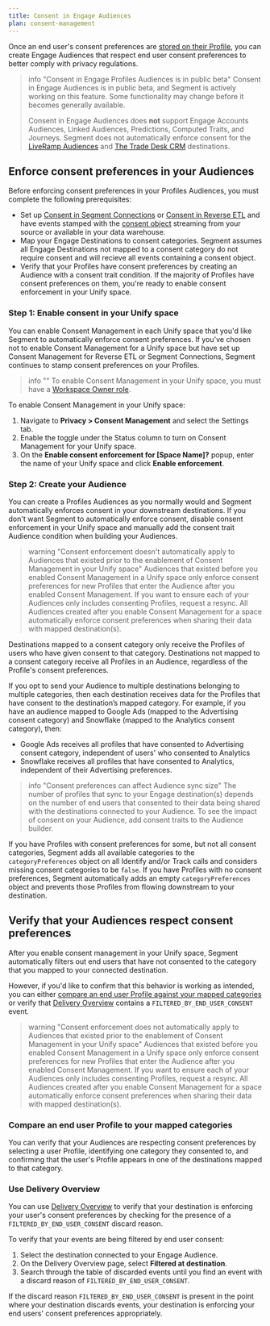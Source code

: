 ```yaml
---
title: Consent in Engage Audiences
plan: consent-management
---
```


Once an end user's consent preferences are [stored on their Profile](/docs/privacy/consent-management/consent-in-unify#segment-consent-preference-updated-event), you can create Engage Audiences that respect end user consent preferences to better comply with privacy regulations.  

> info "Consent in Engage Profiles Audiences is in public beta"
> Consent in Engage Audiences is in public beta, and Segment is actively working on this feature. Some functionality may change before it becomes generally available. 
>
> Consent in Engage Audiences does **not** support Engage Accounts Audiences, Linked Audiences, Predictions, Computed Traits, and Journeys. Segment does not automatically enforce consent for the [LiveRamp Audiences](/docs/connections/destinations/catalog/actions-liveramp-audiences/) and [The Trade Desk CRM](/docs/connections/destinations/catalog/actions-the-trade-desk-crm/) destinations.

## Enforce consent preferences in your Audiences

Before enforcing consent preferences in your Profiles Audiences, you must complete the following prerequisites: 
- Set up [Consent in Segment Connections](/docs/privacy/consent-management/configure-consent-management) or [Consent in Reverse ETL](/docs/privacy/consent-management/consent-in-retl) and have events stamped with the [consent object](/docs/privacy/consent-management/consent-in-segment-connections#consent-object) streaming from your source or available in your data warehouse. 
- Map your Engage Destinations to consent categories. Segment assumes all Engage Destinations not mapped to a consent category do not require consent and will recieve all events containing a consent object. 
- Verify that your Profiles have consent preferences by creating an Audience with a consent trait condition. If the majority of Profiles have consent preferences on them, you're ready to enable consent enforcement in your Unify space. 

### Step 1: Enable consent in your Unify space

You can enable Consent Management in each Unify space that you'd like Segment to automatically enforce consent preferences. If you've chosen not to enable Consent Management for a Unify space but have set up Consent Management for Reverse ETL or Segment Connections, Segment continues to stamp consent preferences on your Profiles. 

> info ""
> To enable Consent Management in your Unify space, you must have a [Workspace Owner role](/docs/segment-app/iam/roles/).  

To enable Consent Management in your Unify space: 
1. Navigate to **Privacy > Consent Management** and select the Settings tab.  
2. Enable the toggle under the Status column to turn on Consent Management for your Unify space. 
3. On the **Enable consent enforcement for [Space Name]?** popup, enter the name of your Unify space and click **Enable enforcement**. 

### Step 2: Create your Audience

You can create a Profiles Audiences as you normally would and Segment automatically enforces consent in your downstream destinations. If you don't want Segment to automatically enforce consent, disable consent enforcement in your Unify space and manually add the consent trait Audience condition when building your Audiences.  

> warning "Consent enforcement doesn't automatically apply to Audiences that existed prior to the enablement of Consent Management in your Unify space"
> Audiences that existed before you enabled Consent Management in a Unify space only enforce consent preferences for new Profiles that enter the Audience after you enabled Consent Management. If you want to ensure each of your Audiences only includes consenting Profiles, request a resync. All Audiences created after you enable Consent Management for a space automatically enforce consent preferences when sharing their data with mapped destination(s). 

Destinations mapped to a consent category only receive the Profiles of users who have given consent to that category. Destinations not mapped to a consent category receive all Profiles in an Audience, regardless of the Profile's consent preferences. 

If you opt to send your Audience to multiple destinations belonging to multiple categories, then each destination receives data for the Profiles that have consent to the destination’s mapped category. For example, if you have an audience mapped to Google Ads (mapped to the Advertising consent category) and Snowflake (mapped to the Analytics consent category), then:
* Google Ads receives all profiles that have consented to Advertising consent category, independent of users' who consented to Analytics
* Snowflake receives all profiles that have consented to Analytics, independent of their Advertising preferences.

> info "Consent preferences can affect Audience sync size"
> The number of profiles that sync to your Engage destination(s) depends on the number of end users that consented to their data being shared with the destinations connected to your Audience. To see the impact of consent on your Audience, add consent traits to the Audience builder.

If you have Profiles with consent preferences for some, but not all consent categories, Segment adds all available categories to the `categoryPreferences` object on all Identify and/or Track calls and considers missing consent categories to be `false`. If you have Profiles with no consent preferences, Segment automatically adds an empty `categoryPreferences` object and prevents those Profiles from flowing downstream to your destination. 

## Verify that your Audiences respect consent preferences

After you enable consent management in your Unify space, Segment automatically filters out end users that have not consented to the category that you mapped to your connected destination. 

However, if you'd like to confirm that this behavior is working as intended, you can either [compare an end user Profile against your mapped categories](#compare-an-end-user-profile-to-your-mapped-categories) or verify that [Delivery Overview](#use-delivery-overview) contains a `FILTERED_BY_END_USER_CONSENT` event. 

> warning "Consent enforcement does not automatically apply to Audiences that existed prior to the enablement of Consent Management in your Unify space"
> Audiences that existed before you enabled Consent Management in a Unify space only enforce consent preferences for new Profiles that enter the Audience after you enabled Consent Management. If you want to ensure each of your Audiences only includes consenting Profiles, request a resync. All Audiences created after you enable Consent Management for a space automatically enforce consent preferences when sharing their data with mapped destination(s). 

### Compare an end user Profile to your mapped categories

You can verify that your Audiences are respecting consent preferences by selecting a user Profile, identifying one category they consented to, and confirming that the user's Profile appears in one of the destinations mapped to that category. 

### Use Delivery Overview

You can use [Delivery Overview](/docs/connections/delivery-overview/) to verify that your destination is enforcing your user's consent preferences by checking for the presence of a `FILTERED_BY_END_USER_CONSENT` discard reason. 

To verify that your events are being filtered by end user consent:
1. Select the destination connected to your Engage Audience.
2. On the Delivery Overview page, select **Filtered at destination**. 
3. Search through the table of discarded events until you find an event with a discard reason of `FILTERED_BY_END_USER_CONSENT`.

If the discard reason `FILTERED_BY_END_USER_CONSENT` is present in the point where your destination discards events, your destination is enforcing your end users' consent preferences appropriately.